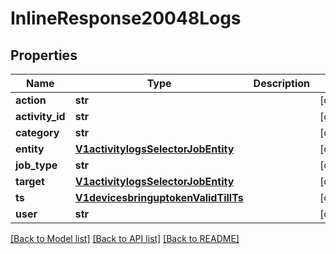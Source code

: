 # InlineResponse20048Logs

## Properties
Name | Type | Description | Notes
------------ | ------------- | ------------- | -------------
**action** | **str** |  | [optional] 
**activity_id** | **str** |  | [optional] 
**category** | **str** |  | [optional] 
**entity** | [**V1activitylogsSelectorJobEntity**](V1activitylogsSelectorJobEntity.md) |  | [optional] 
**job_type** | **str** |  | [optional] 
**target** | [**V1activitylogsSelectorJobEntity**](V1activitylogsSelectorJobEntity.md) |  | [optional] 
**ts** | [**V1devicesbringuptokenValidTillTs**](V1devicesbringuptokenValidTillTs.md) |  | [optional] 
**user** | **str** |  | [optional] 

[[Back to Model list]](../README.md#documentation-for-models) [[Back to API list]](../README.md#documentation-for-api-endpoints) [[Back to README]](../README.md)

